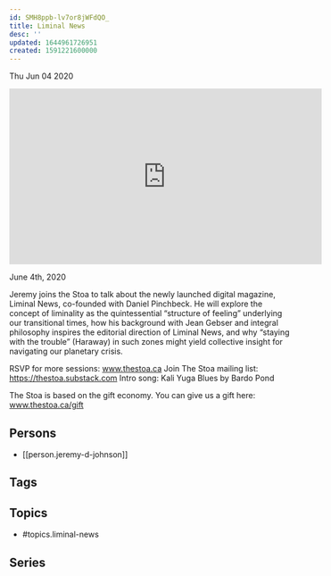 ```yaml
---
id: SMH8ppb-lv7or8jWFdQO_
title: Liminal News
desc: ''
updated: 1644961726951
created: 1591221600000
---
```





Thu Jun 04 2020

<iframe width="560" height="315" src="https://www.youtube.com/embed/A62vtmdFILY" title="Liminal News w/ Jeremy D Johnson" frameborder="0" allow="accelerometer; autoplay; clipboard-write; encrypted-media; gyroscope; picture-in-picture" allowfullscreen ></iframe>

June 4th, 2020

Jeremy joins the Stoa to talk about the newly launched digital magazine, Liminal News, co-founded with Daniel Pinchbeck. He will explore the concept of liminality as the quintessential “structure of feeling” underlying our transitional times, how his background with Jean Gebser and integral philosophy inspires the editorial direction of Liminal News, and why “staying with the trouble” (Haraway) in such zones might yield collective insight for navigating our planetary crisis.

RSVP for more sessions: www.thestoa.ca
Join The Stoa mailing list: https://thestoa.substack.com
Intro song: Kali Yuga Blues by Bardo Pond

The Stoa is based on the gift economy. You can give us a gift here: www.thestoa.ca/gift

## Persons

- [[person.jeremy-d-johnson]]

## Tags



## Topics

- #topics.liminal-news

## Series



